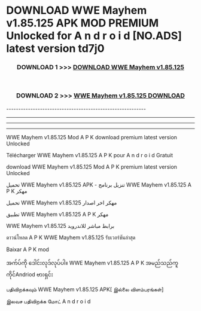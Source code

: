 # DOWNLOAD WWE Mayhem v1.85.125 APK MOD PREMIUM Unlocked for A n d r o i d [NO.ADS] latest version td7j0 



<div align="center">

<h3>DOWNLOAD 1 >>> <a href="https://getmod2.web.app/?judul=WWE Mayhem v1.85.125">DOWNLOAD WWE Mayhem v1.85.125</a></h3><br>

<h3>DOWNLOAD 2 >>> <a href="https://getmod2.web.app/?judul=WWE Mayhem v1.85.125">WWE Mayhem v1.85.125 DOWNLOAD </a></h3>

</div>
----------------------------------------------------------

----------------------------------------------------------

----------------------------------------------------------

----------------------------------------------------------

WWE Mayhem v1.85.125 Mod A P K download premium latest version Unlocked

Télécharger WWE Mayhem v1.85.125 A P K pour A n d r o i d Gratuit

download WWE Mayhem v1.85.125 Mod A P K premium latest version Unlocked

تحميل WWE Mayhem v1.85.125 APK - تنزيل برنامج WWE Mayhem v1.85.125 A P K مهكر

تحميل WWE Mayhem v1.85.125 مهكر اخر اصدار

تطبيق WWE Mayhem v1.85.125 A P K مهكر

WWE Mayhem v1.85.125 برابط مباشر للاندرويد

ดาวน์โหลด A P K WWE Mayhem v1.85.125 รับเวอร์ชันล่าสุด

Baixar A P K mod

အက်ပ်ကို ဒေါင်းလုဒ်လုပ်ပါ။ WWE Mayhem v1.85.125 A P K အမည်သည်ကူကိုင်Andriod ဗားရှင်း

பதிவிறக்கவும் WWE Mayhem v1.85.125 APK[ இல்லை விளம்பரங்கள்] 
 
இலவச பதிவிறக்க மோட் A n d r o i d



